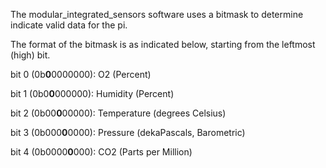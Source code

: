 The modular_integrated_sensors software uses a bitmask to determine indicate valid data for the pi.

The format of the bitmask is as indicated below, starting from the leftmost (high) bit.

bit 0 (0b**0**0000000): O2 (Percent)

bit 1 (0b0**0**000000): Humidity (Percent)

bit 2 (0b00**0**00000): Temperature (degrees Celsius)

bit 3 (0b000**0**0000): Pressure (dekaPascals, Barometric)

bit 4 (0b0000**0**000): CO2 (Parts per Million)
